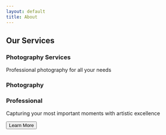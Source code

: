 ```yaml
---
layout: default
title: About
---
```



<section id="services" class="services-section">
  <div class="container">
    <div class="text-center mb-5">
      <h1 class="services-title">Our Services</h1>
    </div>
    <!-- Service cards with flip animation -->
    <div class="grid-container">
      <div class="grid-item">
        <h3 class="flip-box-header">Photography Services</h3>
        <p>Professional photography for all your needs</p>
        <div class="flip-box">
          <div class="flip-box-front text-center" style="background-image: url('{{ '/images/bg01.jpg' | relative_url }}')">
            <div class="inner color-white">
              <i class="fas fa-camera fa-4x" alt="Camera icon" style="margin-top: 50px;"></i>
              <h3>Photography</h3>
            </div>
          </div>
          <div class="flip-box-back text-center" style="background-image: url('{{ '/images/bg01.jpg' | relative_url }}')">
            <div class="inner color-white">
              <h3 class="flip-box-header">Professional</h3>
              <p>Capturing your most important moments with artistic excellence</p>
              <button class="flip-box-button" onclick="learnMore('photography')">Learn More</button>
            </div>
          </div>
        </div>
      </div>
      <!-- Add event listeners or href attributes to the buttons -->
      <!-- ... -->
    </div>
  </div>
</section>
